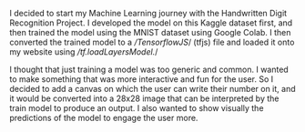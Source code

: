 I decided to start my Machine Learning journey with the Handwritten Digit Recognition Project. I developed the model on this Kaggle dataset first, and then trained the model using the MNIST dataset using Google Colab. I then converted the trained model to a */TensorflowJS*/ (tfjs) file and loaded it onto my website using */tf.loadLayersModel.*/

I thought that just training a model was too generic and common. I wanted to make something that was more interactive and fun for the user. So I decided to add a canvas on which the user can write their number on it, and it would be converted into a 28x28 image that can be interpreted by the train model to produce an output. I also wanted to show visually the predictions of the model to engage the user more.
